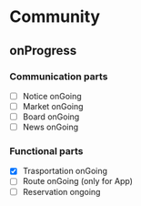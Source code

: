 # Community

## onProgress

### Communication parts

- [ ] Notice onGoing
- [ ] Market onGoing
- [ ] Board onGoing
- [ ] News onGoing

### Functional parts

- [x] Trasportation onGoing
- [ ] Route onGoing (only for App)
- [ ] Reservation ongoing
